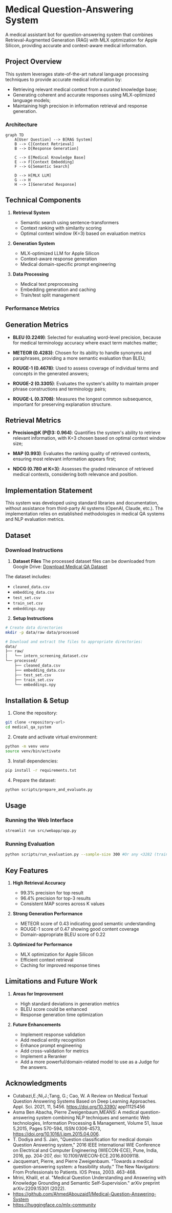 # Medical Question-Answering System

A medical assistant bot for question-answering system that combines Retrieval-Augmented Generation (RAG) with MLX optimization for Apple Silicon, providing accurate and context-aware medical information.

## Project Overview

This system leverages state-of-the-art natural language processing techniques to provide accurate medical information by:
- Retrieving relevant medical context from a curated knowledge base;
- Generating coherent and accurate responses using MLX-optimized language models;
- Maintaining high precision in information retrieval and response generation.

### Architecture

```mermaid
graph TD
    A[User Question] --> B[RAG System]
    B --> C[Context Retrieval]
    B --> D[Response Generation]
    
    C --> E[Medical Knowledge Base]
    E --> F[Context Embedding]
    F --> G[Semantic Search]
    
    D --> H[MLX LLM]
    G --> H
    H --> I[Generated Response]
```

## Technical Components

1. **Retrieval System**
   - Semantic search using sentence-transformers
   - Context ranking with similarity scoring
   - Optimal context window (K=3) based on evaluation metrics

2. **Generation System**
   - MLX-optimized LLM for Apple Silicon
   - Context-aware response generation
   - Medical domain-specific prompt engineering

3. **Data Processing**
   - Medical text preprocessing
   - Embedding generation and caching
   - Train/test split management

### Performance Metrics
## Generation Metrics

- **BLEU (0.2249)**: Selected for evaluating word-level precision, because for medical terminology accuracy where exact term matches matter;

- **METEOR (0.4283)**: Chosen for its ability to handle synonyms and paraphrases, providing a more semantic evaluation than BLEU;

- **ROUGE-1 (0.4678)**: Used to assess coverage of individual terms and concepts in the generated answers;

- **ROUGE-2 (0.3305)**: Evaluates the system's ability to maintain proper phrase constructions and terminology pairs;

- **ROUGE-L (0.3708)**: Measures the longest common subsequence, important for preserving explanation structure.

## Retrieval Metrics

- **Precision@K (P@3: 0.964)**: Quantifies the system's ability to retrieve relevant information, with K=3 chosen based on optimal context window size;

- **MAP (0.993)**: Evaluates the ranking quality of retrieved contexts, ensuring most relevant information appears first;

- **NDCG (0.780 at K=3)**: Assesses the graded relevance of retrieved medical contexts, considering both relevance and position.

## Implementation Statement
This system was developed using standard libraries and documentation, without assistance from third-party AI systems (OpenAI, Claude, etc.). The implementation relies on established methodologies in medical QA systems and NLP evaluation metrics.

## Dataset

### Download Instructions

1. **Dataset Files**
The processed dataset files can be downloaded from Google Drive:
[Download Medical QA Dataset](https://drive.google.com/drive/folders/1eudTvOwqBvgisOE9I1oaJivV5Gu22fqj?usp=sharing) 

The dataset includes:
- `cleaned_data.csv`
- `embedding_data.csv`
- `test_set.csv`
- `train_set.csv`
- `embeddings.npy`

2. **Setup Instructions**
```bash
# Create data directories
mkdir -p data/raw data/processed

# Download and extract the files to appropriate directories:
data/
├── raw/
│   └── intern_screening_dataset.csv
└── processed/
    ├── cleaned_data.csv
    ├── embedding_data.csv
    ├── test_set.csv
    ├── train_set.csv
    └── embeddings.npy
```

## Installation & Setup

1. Clone the repository:
```bash
git clone <repository-url>
cd medical_qa_system
```

2. Create and activate virtual environment:
```bash
python -m venv venv
source venv/bin/activate 
```

3. Install dependencies:
```bash
pip install -r requirements.txt
```

4. Prepare the dataset:
```bash
python scripts/prepare_and_evaluate.py
```

## Usage

### Running the Web Interface
```bash
streamlit run src/webapp/app.py
```

### Running Evaluation
```bash
python scripts/run_evaluation.py --sample-size 300 #Or any <3282 (training test size)
```

## Key Features

1. **High Retrieval Accuracy**
   - 99.3% precision for top result
   - 96.4% precision for top-3 results
   - Consistent MAP scores across K values

2. **Strong Generation Performance**
   - METEOR score of 0.43 indicating good semantic understanding
   - ROUGE-1 score of 0.47 showing good content coverage
   - Domain-appropriate BLEU score of 0.22

3. **Optimized for Performance**
   - MLX optimization for Apple Silicon
   - Efficient context retrieval
   - Caching for improved response times

## Limitations and Future Work

1. **Areas for Improvement**
   - High standard deviations in generation metrics
   - BLEU score could be enhanced
   - Response generation time optimization

2. **Future Enhancements**
   - Implement response validation
   - Add medical entity recognition
   - Enhance prompt engineering
   - Add cross-validation for metrics
   - Implement a Reranker
   - Add a more powerful/domain-related model to use as a Judge for the answers.
  
## Acknowledgments
- Cutabazi,E.;Ni,J.;Tang, G.; Cao, W. A Review on Medical Textual Question Answering Systems Based on Deep Learning Approaches. Appl. Sci. 2021, 11, 5456. https://doi.org/10.3390/ app11125456
- Asma Ben Abacha, Pierre Zweigenbaum,MEANS: A medical question-answering system combining NLP techniques and semantic Web technologies, Information Processing & Management, Volume 51, Issue 5,2015, Pages 570-594, ISSN 0306-4573, https://doi.org/10.1016/j.ipm.2015.04.006.
- T. Dodiya and S. Jain, "Question classification for medical domain Question Answering system," 2016 IEEE International WIE Conference on Electrical and Computer Engineering (WIECON-ECE), Pune, India, 2016, pp. 204-207, doi: 10.1109/WIECON-ECE.2016.8009118.
- Jacquemart, Pierre, and Pierre Zweigenbaum. "Towards a medical question-answering system: a feasibility study." The New Navigators: From Professionals to Patients. IOS Press, 2003. 463-468.
- Mrini, Khalil, et al. "Medical Question Understanding and Answering with Knowledge Grounding and Semantic Self-Supervision." arXiv preprint arXiv:2209.15301 (2022).
- https://github.com/AhmedAbouzaid1/Medical-Question-Answering-System 
- https://huggingface.co/mlx-community 
